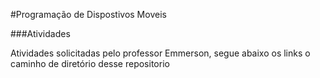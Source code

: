 #Programação de Dispostivos Moveis

###Atividades

Atividades solicitadas pelo professor Emmerson, segue abaixo os links o caminho de diretório desse repositorio


